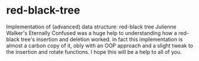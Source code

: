 # red-black-tree
Implementation of (advanced) data structure: red-black tree
Julienne Walker's Eternally Confused was a huge help to understanding  how a red-black tree's insertion and deletion worked. In fact this implementation is almost a carbon copy of it, obly with an OOP approach and a slight tweak to the insertion and rotate functions. I hope this will be a help to all of you. 
